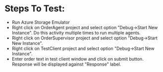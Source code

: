 # Steps To Test:

- Run Azure Storage Emulator
- Right click on OrderAgent project and select option "Debug->Start New Instance". Do this activity multiple times to run multiple agents.
- Right click on OrderSupervisor project and select option "Debug->Start New Instance".
- Right click on TestClient project and select option "Debug->Start New Instance".
- Enter order text in test client window and click on submit button. Response will be displayed against "Response" label.

